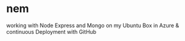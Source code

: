# nem
working with Node Express and Mongo on my Ubuntu Box in Azure &amp; continuous Deployment with GitHub
